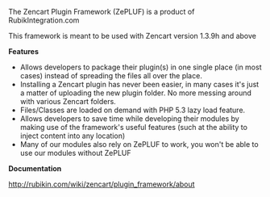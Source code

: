 The Zencart Plugin Framework (ZePLUF) is a product of RubikIntegration.com

This framework is meant to be used with Zencart version 1.3.9h and above

**Features**
- Allows developers to package their plugin(s) in one single place (in most cases) instead of spreading the files all over the place.
- Installing a Zencart plugin has never been easier, in many cases it's just a matter of uploading the new plugin folder. No more messing around with various Zencart folders.
- Files/Classes are loaded on demand with PHP 5.3 lazy load feature.
- Allows developers to save time while developing their modules by making use of the framework's useful features (such at the ability to inject content into any location)
- Many of our modules also rely on ZePLUF to work, you won't be able to use our modules without ZePLUF

**Documentation**

http://rubikin.com/wiki/zencart/plugin_framework/about


